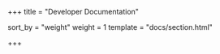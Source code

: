 +++
title = "Developer Documentation"

sort_by = "weight"
weight = 1
template = "docs/section.html"

+++
